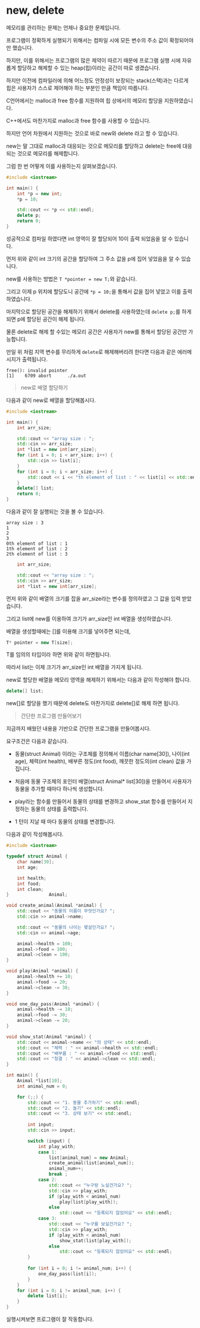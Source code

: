 # new, delete

메모리를 관리하는 문제는 언제나 중요한 문제입니다.

프로그램이 정확하게 실행되기 위해서는 컴파일 시에 모든 변수의 주소 값이 확정되어야만 했습니다.

하지만, 이를 위해서는 프로그램의 많은 제약이 따르기 때문에 프로그램 실행 시에 자유롭게 할당하고 해제할 수 있는 heap(힙)이라는 공간이 따로 생겼습니다.

하지만 이전에 컴파일러에 의해 어느정도 안정성이 보장되는 stack(스택)과는 다르게 힙은 사용자가 스스로 제어해야 하는 부분인 만큼 책임이 따릅니다.

C언어에서는 malloc과 free 함수를 지원하여 힙 상에서의 메모리 할당을 지원하였습니다.

C++에서도 마찬가지로 malloc과 free 함수를 사용할 수 있습니다.

하지만 언어 차원에서 지원하는 것으로 바로 new와 delete 라고 할 수 있습니다.

new는 말 그대로 malloc과 대응되는 것으로 메모리를 할당하고 delete는 free에 대응되는 것으로 메모리를 해제합니다.

그럼 한 번 어떻게 이를 사용하는지 살펴보겠습니다.

``` c++
#include <iostream>

int main() {
	int *p = new int;
	*p = 10;

	std::cout << *p << std::endl;
	delete p;
	return 0;
}
```

성공적으로 컴파일 하였다면 int 영역이 잘 할당되어 10이 출력 되었음을 알 수  있습니다.

먼저 위와 같이 int 크기의 공간을 할당하여 그 주소 값을 p에 집어 넣었음을 알 수 있습니다.

new를 사용하는 방법은 `T *pointer = new T;`와 같습니다.

그리고 이제 p 위치에 할당도니 공간에 `*p = 10;`을 통해서 값을 집어 넣었고 이를 출력하였습니다.

마지막으로 할당된 공간을 해제하기 위해서 delete를 사용하였는데 `delete p;`를 하게 되면 p에 할당된 공간이 해제 됩니다.

물론 delete로 해제 할 수있는 메모리 공간은 사용자가 new를 통해서 할당된 공간만 가능합니다.

만일 위 처럼 지역 변수를 무리하게 `delete`로 해제해버리려 한다면 다음과 같은 에러메시지가 출력됩니다.

```
free(): invalid pointer
[1]    6709 abort      ./a.out
```

> new로 배열 할당하기

다음과 같이 new로 배열을 할당해봅시다.

``` cpp
#include <iostream>

int main() {
	int arr_size;

	std::cout << "array size : ";
	std::cin >> arr_size;
	int *list = new int[arr_size];
	for (int i = 0; i < arr_size; i++) {
		std::cin >> list[i];
	}
	for (int i = 0; i < arr_size; i++) {
		std::cout << i << "th element of list : " << list[i] << std::endl;
	}
	delete[] list;
	return 0;
}
```
다음과 같이 잘 실행되는 것을 볼 수 있습니다.
```
array size : 3
1
2
3
0th element of list : 1
1th element of list : 2
2th element of list : 3
```

```cpp
	int arr_size;

	std::cout << "array size : ";
	std::cin >> arr_size;
	int *list = new int[arr_size];
```
먼저 위와 같이 배열의 크기를 잡을 arr_size라는 변수를 정의하였고 그 값을 입력 받았습니다.

그리고 list에 new를 이용하여 크기가 arr_size인 int 배열을 생성하였습니다.

배열을 생성할때에는 []를 이용해 크기를 넣어주면 되는데,

``` cpp
T* pointer = new T[size];
```
T를 임의의 타입이라 하면 위와 같이 하면됩니다.

따라서 list는 이제 크기가 arr_size인 int 배열을 가지게 됩니다.

new로 할당한 배열을 메모리 영역을 해제하기 위해서는 다음과 같이 작성해야 합니다.

``` cpp
delete[] list;
```

new[]로 할당을 했기 때문에 delete도 마찬가지로 delete[]로 해제 하면 됩니다.

> 간단한 프로그램 만들어보기

지금까지 배웠던 내용을 기반으로 간단한 프로그램을 만들어봅시다.

요구조건은 다음과 같습니다.

- 동물(struct Animal) 이라는 구조체를 정의해서 이름(char name[30]), 나이(int age), 체력(int health), 배부른 정도(int food), 깨끗한 정도의(int clean) 값을 가집니다.

- 처음에 동물 구조체의 포인터 배열(struct Animal* list[30])을 만들어서 사용자가 동물을 추가할 때마다 하나씩 생성합니다.

- play라는 함수를 만들어서 동물의 상태를 변경하고 show_stat 함수를 만들어서 지정하는 동물의 상태를 출력합니다.

- 1 턴이 지날 때 마다 동물의 상태를 변경합니다.

다음과 같이 작성해봅시다.

```cpp 
#include <iostream>

typedef struct Animal {
	char name[30];
	int age;

	int health;
	int food;
	int clean;
}				Animal;

void create_animal(Animal *animal) {
	std::cout << "동물의 이름이 무엇인가요? ";
	std::cin >> animal->name;

	std::cout << "동물의 나이는 몇살인가요? ";
	std::cin >> animal->age;

	animal->health = 100;
	animal->food = 100;
	animal->clean = 100;
}

void play(Animal *animal) {
	animal->health += 10;
	animal->food -= 20;
	animal->clean -= 30;
}

void one_day_pass(Animal *animal) {
	animal->health -= 10;
	animal->food -= 30;
	animal->clean -= 20;
}

void show_stat(Animal *animal) {
	std::cout << animal->name << "의 상태" << std::endl;
	std::cout << "체력 : " << animal->health << std::endl;
	std::cout << "배부름 : " << animal->food << std::endl;
	std::cout << "청결 : " << animal->clean << std::endl;
}

int main() {
	Animal *list[10];
	int animal_num = 0;

	for (;;) {
		std::cout << "1. 동물 추가하기" << std::endl;
		std::cout << "2. 놀기" << std::endl;
		std::cout << "3. 상태 보기" << std::endl;
		
		int input;
		std::cin >> input;

		switch (input) {
			int play_with;
			case 1:
				list[animal_num] = new Animal;
				create_animal(list[animal_num]);
				animal_num++;
				break ;
			case 2:
				std::cout << "누구랑 노실건가요? ";
				std::cin >> play_with;
				if (play_with < animal_num)
					play(list[play_with]);
				else
					std::cout << "등록되지 않았어요" << std::endl;
			case 3:
				std::cout << "누구를 보실건가요? ";
				std::cin >> play_with;
				if (play_with < animal_num)
					show_stat(list[play_with]);
				else
					std::cout << "등록되지 않았어요" << std::endl;
		}
		
		for (int i = 0; i != animal_num; i++) {
			one_day_pass(list[i]);
		}
	}
	for (int i = 0; i != animal_num; i++) {
		delete list[i];
	}
}
```

실행시켜보면 프로그램이 잘 작동합니다.
